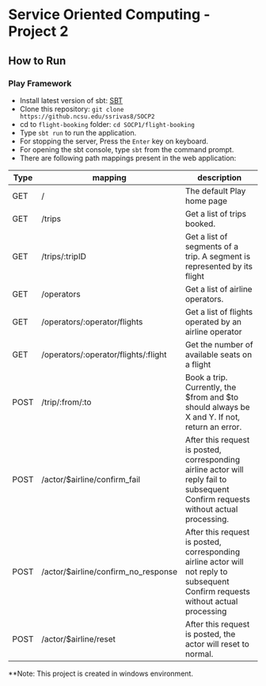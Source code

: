 # Service Oriented Computing - Project 2

## How to Run

### Play Framework
* Install latest version of sbt: [SBT](http://www.scala-sbt.org/download.html)
* Clone this repository: `git clone https://github.ncsu.edu/ssrivas8/SOCP2`
* cd to `flight-booking` folder: `cd SOCP1/flight-booking`
* Type `sbt run` to run the application.
* For stopping the server, Press the `Enter` key on keyboard.
* For opening the sbt console, type `sbt` from the command prompt.
* There are following path mappings present in the web application:

| Type | mapping | description |
|---|---|---|
| GET | /                                    | The default Play home page |
| GET | /trips                               | Get a list of trips booked.
| GET | /trips/:tripID                       | Get a list of segments of a trip. A segment is represented by its flight
| GET | /operators                           | Get a list of airline operators.
| GET | /operators/:operator/flights         | Get a list of flights operated by an airline operator
| GET | /operators/:operator/flights/:flight | Get the number of available seats on a flight
| POST | /trip/:from/:to                     | Book a trip. Currently, the $from and $to should always be X and Y. If not, return an error.
| POST | /actor/$airline/confirm_fail        | After this request is posted, corresponding airline actor will reply fail to subsequent Confirm requests without actual processing.
| POST | /actor/$airline/confirm_no_response | After this request is posted, corresponding airline actor will not reply to subsequent Confirm requests without actual processing
| POST | /actor/$airline/reset               | After this request is posted, the actor will reset to normal.

**Note: This project is created in windows environment.


